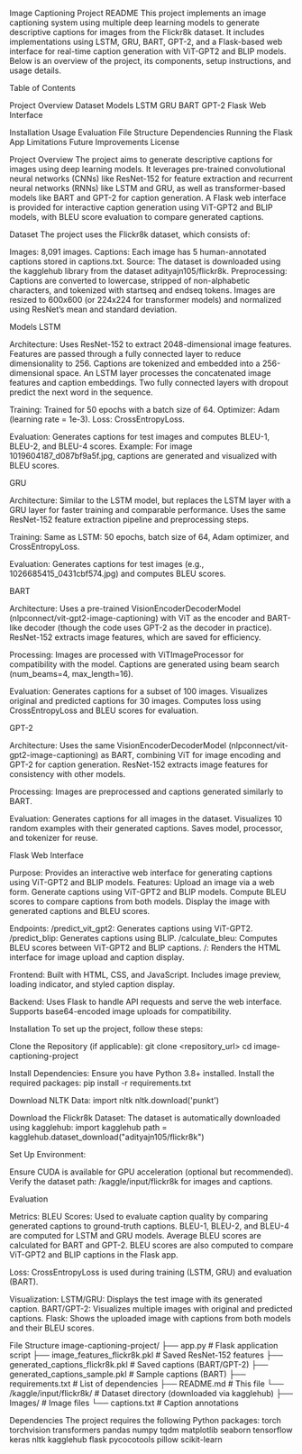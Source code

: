 Image Captioning Project README
This project implements an image captioning system using multiple deep learning models to generate descriptive captions for images from the Flickr8k dataset. It includes implementations using LSTM, GRU, BART, GPT-2, and a Flask-based web interface for real-time caption generation with ViT-GPT2 and BLIP models. Below is an overview of the project, its components, setup instructions, and usage details.

Table of Contents

Project Overview
Dataset
Models
LSTM
GRU
BART
GPT-2
Flask Web Interface


Installation
Usage
Evaluation
File Structure
Dependencies
Running the Flask App
Limitations
Future Improvements
License


Project Overview
The project aims to generate descriptive captions for images using deep learning models. It leverages pre-trained convolutional neural networks (CNNs) like ResNet-152 for feature extraction and recurrent neural networks (RNNs) like LSTM and GRU, as well as transformer-based models like BART and GPT-2 for caption generation. A Flask web interface is provided for interactive caption generation using ViT-GPT2 and BLIP models, with BLEU score evaluation to compare generated captions.

Dataset
The project uses the Flickr8k dataset, which consists of:

Images: 8,091 images.
Captions: Each image has 5 human-annotated captions stored in captions.txt.
Source: The dataset is downloaded using the kagglehub library from the dataset adityajn105/flickr8k.
Preprocessing:
Captions are converted to lowercase, stripped of non-alphabetic characters, and tokenized with startseq and endseq tokens.
Images are resized to 600x600 (or 224x224 for transformer models) and normalized using ResNet’s mean and standard deviation.




Models
LSTM

Architecture:
Uses ResNet-152 to extract 2048-dimensional image features.
Features are passed through a fully connected layer to reduce dimensionality to 256.
Captions are tokenized and embedded into a 256-dimensional space.
An LSTM layer processes the concatenated image features and caption embeddings.
Two fully connected layers with dropout predict the next word in the sequence.


Training:
Trained for 50 epochs with a batch size of 64.
Optimizer: Adam (learning rate = 1e-3).
Loss: CrossEntropyLoss.


Evaluation:
Generates captions for test images and computes BLEU-1, BLEU-2, and BLEU-4 scores.
Example: For image 1019604187_d087bf9a5f.jpg, captions are generated and visualized with BLEU scores.



GRU

Architecture:
Similar to the LSTM model, but replaces the LSTM layer with a GRU layer for faster training and comparable performance.
Uses the same ResNet-152 feature extraction pipeline and preprocessing steps.


Training:
Same as LSTM: 50 epochs, batch size of 64, Adam optimizer, and CrossEntropyLoss.


Evaluation:
Generates captions for test images (e.g., 1026685415_0431cbf574.jpg) and computes BLEU scores.



BART

Architecture:
Uses a pre-trained VisionEncoderDecoderModel (nlpconnect/vit-gpt2-image-captioning) with ViT as the encoder and BART-like decoder (though the code uses GPT-2 as the decoder in practice).
ResNet-152 extracts image features, which are saved for efficiency.


Processing:
Images are processed with ViTImageProcessor for compatibility with the model.
Captions are generated using beam search (num_beams=4, max_length=16).


Evaluation:
Generates captions for a subset of 100 images.
Visualizes original and predicted captions for 30 images.
Computes loss using CrossEntropyLoss and BLEU scores for evaluation.



GPT-2

Architecture:
Uses the same VisionEncoderDecoderModel (nlpconnect/vit-gpt2-image-captioning) as BART, combining ViT for image encoding and GPT-2 for caption generation.
ResNet-152 extracts image features for consistency with other models.


Processing:
Images are preprocessed and captions generated similarly to BART.


Evaluation:
Generates captions for all images in the dataset.
Visualizes 10 random examples with their generated captions.
Saves model, processor, and tokenizer for reuse.



Flask Web Interface

Purpose: Provides an interactive web interface for generating captions using ViT-GPT2 and BLIP models.
Features:
Upload an image via a web form.
Generate captions using ViT-GPT2 and BLIP models.
Compute BLEU scores to compare captions from both models.
Display the image with generated captions and BLEU scores.


Endpoints:
/predict_vit_gpt2: Generates captions using ViT-GPT2.
/predict_blip: Generates captions using BLIP.
/calculate_bleu: Computes BLEU scores between ViT-GPT2 and BLIP captions.
/: Renders the HTML interface for image upload and caption display.


Frontend:
Built with HTML, CSS, and JavaScript.
Includes image preview, loading indicator, and styled caption display.


Backend:
Uses Flask to handle API requests and serve the web interface.
Supports base64-encoded image uploads for compatibility.




Installation
To set up the project, follow these steps:

Clone the Repository (if applicable):
git clone <repository_url>
cd image-captioning-project


Install Dependencies: Ensure you have Python 3.8+ installed. Install the required packages:
pip install -r requirements.txt


Download NLTK Data:
import nltk
nltk.download('punkt')


Download the Flickr8k Dataset: The dataset is automatically downloaded using kagglehub:
import kagglehub
path = kagglehub.dataset_download("adityajn105/flickr8k")


Set Up Environment:

Ensure CUDA is available for GPU acceleration (optional but recommended).
Verify the dataset path: /kaggle/input/flickr8k for images and captions.





Evaluation

Metrics:
BLEU Scores: Used to evaluate caption quality by comparing generated captions to ground-truth captions.
BLEU-1, BLEU-2, and BLEU-4 are computed for LSTM and GRU models.
Average BLEU scores are calculated for BART and GPT-2.
BLEU scores are also computed to compare ViT-GPT2 and BLIP captions in the Flask app.


Loss: CrossEntropyLoss is used during training (LSTM, GRU) and evaluation (BART).


Visualization:
LSTM/GRU: Displays the test image with its generated caption.
BART/GPT-2: Visualizes multiple images with original and predicted captions.
Flask: Shows the uploaded image with captions from both models and their BLEU scores.




File Structure
image-captioning-project/
├── app.py                   # Flask application script
├── image_features_flickr8k.pkl  # Saved ResNet-152 features
├── generated_captions_flickr8k.pkl  # Saved captions (BART/GPT-2)
├── generated_captions_sample.pkl  # Sample captions (BART)
├── requirements.txt         # List of dependencies
├── README.md                # This file
└── /kaggle/input/flickr8k/  # Dataset directory (downloaded via kagglehub)
    ├── Images/              # Image files
    └── captions.txt         # Caption annotations


Dependencies
The project requires the following Python packages:
torch
torchvision
transformers
pandas
numpy
tqdm
matplotlib
seaborn
tensorflow
keras
nltk
kagglehub
flask
pycocotools
pillow
scikit-learn








